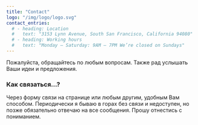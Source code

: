 ```yaml
---
title: "Contact"
logo: "/img/logo/logo.svg"
contact_entries:
  # - heading: Location
  #   text: "3153 Lynn Avenue, South San Francisco, California 94080"
  # - heading: Working hours
  #   text: "Monday – Saturday: 9AM – 7PM We’re closed on Sundays"
---
```


Пожалуйста, обращайтесь по любым вопросам. Также рад услышать Ваши идеи и предложения.

<h3 class="f4 b lh-title mb2">Как связаться…?</h3>

Через форму связи на странице или любым другим, удобным Вам способом. Периодически я бываю в горах без связи и недоступен, но позже обязательно отвечаю на все сообщения. Прошу отнестись с пониманием.
